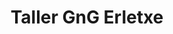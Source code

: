 ---
title: "Taller GnG Erletxe"
url: /galdakao/taller-gng-erletxe/
shop: reparación de automóviles
---